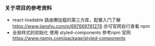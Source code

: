 
### 关于项目的参考资料
- react-loadable 路由懒加载的第三方库，配置入门了解  https://www.jianshu.com/p/697669781276  亦可官网自行查看 npm
- 全局样式的初始化 使用 styled-components 参考npm 官网 https://www.npmjs.com/package/styled-components

```

```